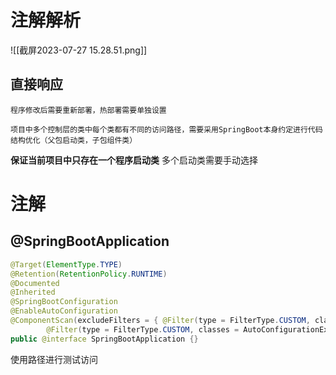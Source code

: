# 注解解析

![[截屏2023-07-27 15.28.51.png]]

## 直接响应
	程序修改后需要重新部署，热部署需要单独设置

	项目中多个控制层的类中每个类都有不同的访问路径，需要采用SpringBoot本身约定进行代码结构优化（父包启动类，子包组件类）

**保证当前项目中只存在一个程序启动类**
多个启动类需要手动选择
# 注解

## @SpringBootApplication
```java
@Target(ElementType.TYPE)
@Retention(RetentionPolicy.RUNTIME)
@Documented
@Inherited
@SpringBootConfiguration
@EnableAutoConfiguration
@ComponentScan(excludeFilters = { @Filter(type = FilterType.CUSTOM, classes = TypeExcludeFilter.class),
		@Filter(type = FilterType.CUSTOM, classes = AutoConfigurationExcludeFilter.class) })//扫描包配置
public @interface SpringBootApplication {}
```

使用路径进行测试访问


